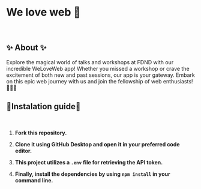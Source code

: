 # We love web 💙

<br>
<h2>✨ About ✨ </h2>
Explore the magical world of talks and workshops at FDND with our incredible WeLoveWeb app! Whether you missed a workshop or crave the excitement of both new and past sessions, our app is your gateway. Embark on this epic web journey with us and join the fellowship of web enthusiasts! 🧙‍♂️✨

<h2> 🔨Instalation guide🔨</h2>
<br>

1. **Fork this repository.**

2. **Clone it using GitHub Desktop and open it in your preferred code editor.**

3. **This project utilizes a `.env` file for retrieving the API token.**

4. **Finally, install the dependencies by using `npm install` in your command line.**



